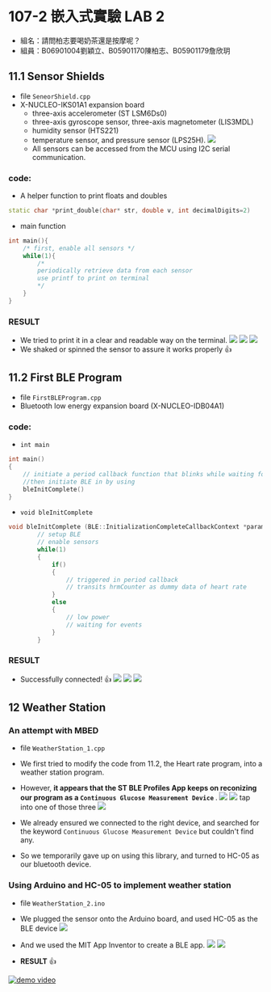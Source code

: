 # 107-2 嵌入式實驗 LAB 2
- 組名：請問柏志要喝奶茶還是按摩呢？
- 組員：B06901004劉穎立、B05901170陳柏志、B05901179詹欣玥

## 11.1 Sensor Shields
- file `SeneorShield.cpp`
- X-NUCLEO-IKS01A1 expansion board
    - three-axis accelerometer (ST LSM6Ds0)
    - three-axis gyroscope sensor, three-axis magnetometer (LIS3MDL)
    - humidity sensor (HTS221)
    - temperature sensor, and pressure sensor (LPS25H).
    ![](https://i.imgur.com/kv1pqYt.jpg)
    - All sensors can be accessed from the MCU using I2C serial communication.
### code:
- A helper function to print floats and doubles
```C++
static char *print_double(char* str, double v, int decimalDigits=2)
```
- main function
```C++
int main(){
    /* first, enable all sensors */
    while(1){
        /* 
        periodically retrieve data from each sensor 
        use printf to print on terminal 
        */
    }
}
```
### <b>RESULT</b>
- We tried to print it in a clear and readable way on the terminal.
![](https://imgur.com/P2eFqps.jpg)
![](https://imgur.com/X4cJzx9.jpg)
![](https://imgur.com/X43o840.jpg)
- We shaked or spinned the sensor to assure it works properly 👍

## 11.2 First BLE Program
- file `FirstBLEProgram.cpp`
- Bluetooth low energy expansion board (X-NUCLEO-IDB04A1)
### code:
- `int main`
```C++
int main()
{
    // initiate a period callback function that blinks while waiting for BLE events.
    //then initiate BLE in by using
    bleInitComplete()
}
```
- `void bleInitComplete`
```C++
void bleInitComplete (BLE::InitializationCompleteCallbackContext *params){
        // setup BLE
        // enable sensors
        while(1)
        {
            if()
            {
                // triggered in period callback
                // transits hrmCounter as dummy data of heart rate
            }
            else
            {
                // low power
                // waiting for events
            }
        }
```
### <b>RESULT</b>
- Successfully connected! 👍
    ![](https://imgur.com/NvXRoRN.jpg)
    ![](https://imgur.com/hWWklCE.jpg)
    ![](https://imgur.com/QZgemvD.jpg)
## 12 Weather Station
### An attempt with MBED
- file `WeatherStation_1.cpp`
- We first tried to modify the code from 11.2, the Heart rate program, into a weather station program.
- However, <b>it appears that the ST BLE Profiles App keeps on reconizing our program as a `Continuous Glucose Measurement Device` </b>.
![](https://imgur.com/lXZ7AYJ.jpg)
![](https://imgur.com/CDe3SRu.jpg)
    tap into one of those three
![](https://imgur.com/tSESd3i.jpg)
- We already ensured we connected to the right device, and searched for the keyword 
`Continuous Glucose Measurement Device` but couldn't find any.

- So we temporarily gave up on using this library, and turned to HC-05 as our bluetooth device.

### Using Arduino and HC-05 to implement weather station
- file `WeatherStation_2.ino`
- We plugged the sensor onto the Arduino board, and used HC-05 as the BLE device
![](https://i.imgur.com/xDmlsLU.jpg)
- And we used the MIT App Inventor to create a BLE app.
![](https://i.imgur.com/cunwqXE.png)
![](https://i.imgur.com/ZPXXPOd.png)

- <b>RESULT</b> 
👍

[![demo video](https://img.youtube.com/vi/yfDiwQY6qH8/0.jpg)](https://www.youtube.com/watch?v=yfDiwQY6qH8)
